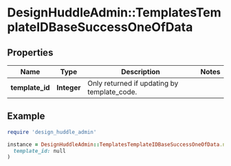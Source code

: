 # DesignHuddleAdmin::TemplatesTemplateIDBaseSuccessOneOfData

## Properties

| Name | Type | Description | Notes |
| ---- | ---- | ----------- | ----- |
| **template_id** | **Integer** | Only returned if updating by template_code. |  |

## Example

```ruby
require 'design_huddle_admin'

instance = DesignHuddleAdmin::TemplatesTemplateIDBaseSuccessOneOfData.new(
  template_id: null
)
```


